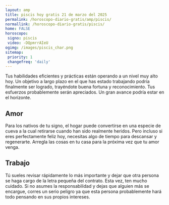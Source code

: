 ```yaml
---
layout: amp
title: piscis hoy gratis 21 de marzo del 2025 
permalink: /horoscopo-diario-gratis/amp/piscis/
normallink: /horoscopo-diario-gratis/piscis/
home: FALSE
horoscopo:
 signo: piscis
 video: -DQpmrrAIeU
ogimg: /images/piscis_char.png
sitemap:
 priority: 1
 changefreq: 'daily'
---
```



Tus habilidades eficientes y prácticas están operando a un nivel muy alto hoy. Un objetivo a largo plazo en el que has estado trabajando podría finalmente ser logrado, trayéndote buena fortuna y reconocimiento. Tus esfuerzos probablemente serán apreciados. Un gran avance podría estar en el horizonte.

## Amor

Para los nativos de tu signo, el hogar puede convertirse en una especie de cueva a la cual retirarse cuando han sido realmente heridos. Pero incluso si eres perfectamente feliz hoy, necesitas algo de tiempo para descansar y regenerarte. Arregla las cosas en tu casa para la próxima vez que tu amor venga.

## Trabajo

Tú sueles revisar rápidamente lo más importante y dejar que otra persona se haga cargo de la letra pequeña del contrato. Esta vez, ten mucho cuidado. Si no asumes la responsabilidad y dejas que alguien más se encargue, corres un serio peligro ya que esta persona probablemente hará todo pensando en sus propios intereses.